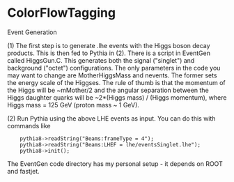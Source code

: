 # ColorFlowTagging

Event Generation

(1) The first step is to generate .lhe events with the Higgs boson decay products.  This is then fed to Pythia in (2).  There is a script in EventGen called HiggsGun.C.  This generates both the signal ("singlet") and background ("octet") configurations.  The only parameters in the code you may want to change are MotherHiggsMass and nevents.  The former sets the energy scale of the Higgses. The rule of thumb is that the momentum of the Higgs will be ~mMother/2 and the angular separation between the Higgs daughter quarks will be ~2*(Higgs mass) / (Higgs momentum), where Higgs mass = 125 GeV (proton mass ~ 1 GeV).

(2) Run Pythia using the above LHE events as input. You can do this with commands like

        pythia8->readString("Beams:frameType = 4");
        pythia8->readString("Beams:LHEF = lhe/eventsSinglet.lhe");
        pythia8->init();

The EventGen code directory has my personal setup - it depends on ROOT and fastjet.